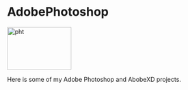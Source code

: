 
<h1>AdobePhotoshop</h1>
<div>
 <img alt="pht" src="https://www.success.com/wp-content/uploads/2016/07/waystotapintoyourcreativeself.jpg"
         width=150" height="100">
</div>
<p>Here is some of my Adobe Photoshop and AbobeXD projects. </p>

